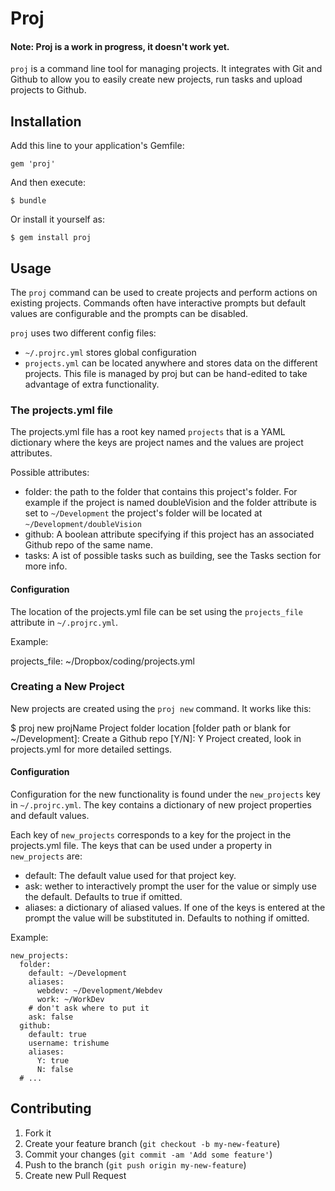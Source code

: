 # Proj
#### Note: Proj is a work in progress, it doesn't work yet.

`proj` is a command line tool for managing projects. 
It integrates with Git and Github to allow you to easily 
create new projects, run tasks and upload projects to Github.

## Installation

Add this line to your application's Gemfile:

    gem 'proj'

And then execute:

    $ bundle

Or install it yourself as:

    $ gem install proj

## Usage

The `proj` command can be used to create projects and perform actions on existing projects.
Commands often have interactive prompts but default values are configurable and
the prompts can be disabled.

`proj` uses two different config files:
- `~/.projrc.yml` stores global configuration
- `projects.yml` can be located anywhere and stores data on the different
projects. This file is managed by proj but can be hand-edited to take advantage
of extra functionality.

### The projects.yml file

The projects.yml file has a root key named `projects` that is a YAML dictionary 
where the keys are project names and the values are project attributes.

Possible attributes:
- folder: the path to the folder that contains this project's folder. For
  example if the project is named doubleVision and the folder attribute is set
  to `~/Development` the project's folder will be located at
  `~/Development/doubleVision`
- github: A boolean attribute specifying if this project has an associated
  Github repo of the same name.
- tasks: A ist of possible tasks such as building, see the Tasks section for
  more info.

#### Configuration

The location of the projects.yml file can be set using the `projects_file`
attribute in `~/.projrc.yml`.

Example:

   projects_file: ~/Dropbox/coding/projects.yml

### Creating a New Project 

New projects are created using the `proj new` command. It works like this:

  $ proj new projName
  Project folder location [folder path or blank for ~/Development]:
  Create a Github repo [Y/N]: Y
  Project created, look in projects.yml for more detailed settings.

#### Configuration

Configuration for the new functionality is found under the `new_projects` key in
`~/.projrc.yml`. The key contains a dictionary of new project properties and
default values.

Each key of `new_projects` corresponds to a key for the project in the
projects.yml file. The keys that can be used under a property in `new_projects` are:
- default: The default value used for that project key.
- ask: wether to interactively prompt the user for the value or simply use the
  default. Defaults to true if omitted.
- aliases: a dictionary of aliased values. If one of the keys is entered at the
  prompt the value will be substituted in. Defaults to nothing if omitted.

Example:

    new_projects:
      folder:
        default: ~/Development
        aliases:
          webdev: ~/Development/Webdev
          work: ~/WorkDev
        # don't ask where to put it
        ask: false
      github:
        default: true
        username: trishume
        aliases:
          Y: true
          N: false
      # ...


## Contributing

1. Fork it
2. Create your feature branch (`git checkout -b my-new-feature`)
3. Commit your changes (`git commit -am 'Add some feature'`)
4. Push to the branch (`git push origin my-new-feature`)
5. Create new Pull Request
